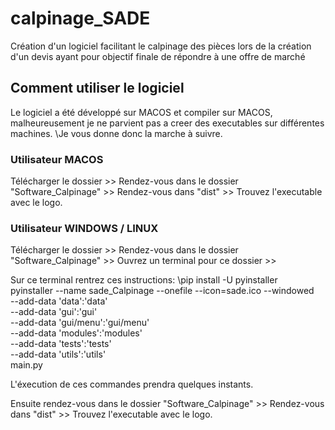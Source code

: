 # calpinage_SADE
Création d'un logiciel facilitant le calpinage des pièces lors de la création d'un devis ayant pour objectif finale de répondre à une offre de marché

## Comment utiliser le logiciel
Le logiciel a été développé sur MACOS et compiler sur MACOS, malheureusement je ne parvient pas a creer des executables sur différentes machines. 
\Je vous donne donc la marche à suivre.

### Utilisateur MACOS
Télécharger le dossier >> Rendez-vous dans le dossier "Software_Calpinage" >> Rendez-vous dans "dist" >> Trouvez l'executable avec le logo.

### Utilisateur WINDOWS / LINUX 
Télécharger le dossier >> Rendez-vous dans le dossier "Software_Calpinage" >> Ouvrez un terminal pour ce dossier >>

Sur ce terminal rentrez ces instructions: 
  \pip install -U pyinstaller \
  pyinstaller --name sade_Calpinage --onefile --icon=sade.ico --windowed \
  --add-data 'data':'data' \
  --add-data 'gui':'gui' \
  --add-data 'gui/menu':'gui/menu' \
  --add-data 'modules':'modules' \
  --add-data 'tests':'tests' \
  --add-data 'utils':'utils' \
  main.py

L'éxecution de ces commandes prendra quelques instants.

Ensuite rendez-vous dans le dossier "Software_Calpinage" >> Rendez-vous dans "dist" >> Trouvez l'executable avec le logo.
  



